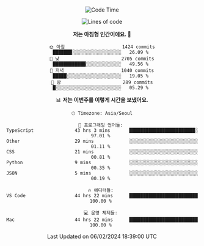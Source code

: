 <div align="center">

<br />

 <!--START_SECTION:waka-->
![Code Time](http://img.shields.io/badge/Code%20Time-2%2C040%20hrs%2052%20mins-blue)

![Lines of code](https://img.shields.io/badge/%EC%A0%80%EB%8A%94%20%EC%97%AC%ED%83%9C%EA%B9%8C%EC%A7%80%20-3.4%20million%20%EC%A4%84%EC%9D%98%20%EC%BD%94%EB%93%9C%EB%A5%BC%20%EC%9E%91%EC%84%B1%ED%96%88%EC%96%B4%EC%9A%94.-blue)

**저는 아침형 인간이에요. 🐤** 

```text
🌞 아침                     1424 commits        ███████░░░░░░░░░░░░░░░░░░   26.09 % 
🌆 낮　                     2705 commits        ████████████░░░░░░░░░░░░░   49.56 % 
🌃 저녁                     1040 commits        █████░░░░░░░░░░░░░░░░░░░░   19.05 % 
🌙 밤　                     289 commits         █░░░░░░░░░░░░░░░░░░░░░░░░   05.29 % 
```


📊 **저는 이번주를 이렇게 시간을 보냈어요.** 

```text
🕑︎ Timezone: Asia/Seoul

💬 프로그래밍 언어들: 
TypeScript               43 hrs 3 mins       ████████████████████████░   97.01 % 
Other                    29 mins             ░░░░░░░░░░░░░░░░░░░░░░░░░   01.11 % 
CSS                      21 mins             ░░░░░░░░░░░░░░░░░░░░░░░░░   00.81 % 
Python                   9 mins              ░░░░░░░░░░░░░░░░░░░░░░░░░   00.35 % 
JSON                     5 mins              ░░░░░░░░░░░░░░░░░░░░░░░░░   00.19 % 

🔥 에디터들: 
VS Code                  44 hrs 22 mins      █████████████████████████   100.00 % 

💻 운영 체제들: 
Mac                      44 hrs 22 mins      █████████████████████████   100.00 % 
```


 Last Updated on 06/02/2024 18:39:00 UTC
<!--END_SECTION:waka-->

</div>
